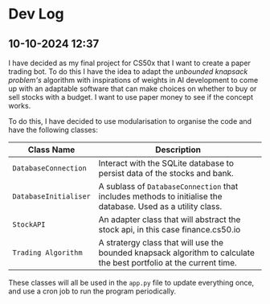# Dev Log

## 10-10-2024 12:37

I have decided as my final project for CS50x that I want to create a paper trading bot. To do this I have the idea to adapt the _unbounded knapsack problem's_ algorithm with inspirations of weights in AI development to come up with an adaptable software that can make choices on whether to buy or sell stocks with a budget. I want to use paper money to see if the concept works.

To do this, I have decided to use modularisation to organise the code and have the following classes:

| Class Name            | Description                                                                                                         |
|-----------------------|---------------------------------------------------------------------------------------------------------------------|
| `DatabaseConnection`  | Interact with the SQLite database to persist data of the stocks and bank.                                           |
| `DatabaseInitialiser` | A sublass of `DatabaseConnection` that includes methods to initialise the database. Used as a utility class.        |
| `StockAPI`            | An adapter class that will abstract the stock api, in this case finance.cs50.io                                     |
| `Trading Algorithm`   | A stratergy class that will use the bounded knapsack algorithm to calculate the best portfolio at the current time. |

These classes will all be used in the `app.py` file to update everything once, and use a cron job to run the program periodically.
